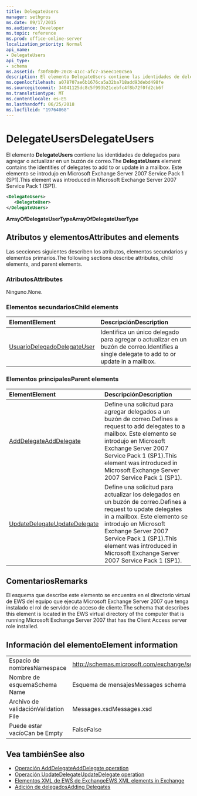 ```yaml
---
title: DelegateUsers
manager: sethgros
ms.date: 09/17/2015
ms.audience: Developer
ms.topic: reference
ms.prod: office-online-server
localization_priority: Normal
api_name:
- DelegateUsers
api_type:
- schema
ms.assetid: f30f80d9-20c8-41cc-afc7-a5eec1e0c5ea
description: El elemento DelegateUsers contiene las identidades de delegados para agregar o actualizar en un buzón de correo. Este elemento se introdujo en Microsoft Exchange Server 2007 Service Pack 1 (SP1).
ms.openlocfilehash: a078707ae6b1676ca5a32ba718add93debd498fe
ms.sourcegitcommit: 34041125dc8c5f993b21cebfc4f8b72f0fd2cb6f
ms.translationtype: MT
ms.contentlocale: es-ES
ms.lasthandoff: 06/25/2018
ms.locfileid: "19764068"
---
```

# <a name="delegateusers"></a><span data-ttu-id="0aef1-104">DelegateUsers</span><span class="sxs-lookup"><span data-stu-id="0aef1-104">DelegateUsers</span></span>

<span data-ttu-id="0aef1-105">El elemento **DelegateUsers** contiene las identidades de delegados para agregar o actualizar en un buzón de correo.</span><span class="sxs-lookup"><span data-stu-id="0aef1-105">The **DelegateUsers** element contains the identities of delegates to add to or update in a mailbox.</span></span> <span data-ttu-id="0aef1-106">Este elemento se introdujo en Microsoft Exchange Server 2007 Service Pack 1 (SP1).</span><span class="sxs-lookup"><span data-stu-id="0aef1-106">This element was introduced in Microsoft Exchange Server 2007 Service Pack 1 (SP1).</span></span> 
  
```xml
<DelegateUsers>
   <DelegateUser>
</DelegateUsers>
```

<span data-ttu-id="0aef1-107">**ArrayOfDelegateUserType**</span><span class="sxs-lookup"><span data-stu-id="0aef1-107">**ArrayOfDelegateUserType**</span></span>

## <a name="attributes-and-elements"></a><span data-ttu-id="0aef1-108">Atributos y elementos</span><span class="sxs-lookup"><span data-stu-id="0aef1-108">Attributes and elements</span></span>

<span data-ttu-id="0aef1-109">Las secciones siguientes describen los atributos, elementos secundarios y elementos primarios.</span><span class="sxs-lookup"><span data-stu-id="0aef1-109">The following sections describe attributes, child elements, and parent elements.</span></span>
  
### <a name="attributes"></a><span data-ttu-id="0aef1-110">Atributos</span><span class="sxs-lookup"><span data-stu-id="0aef1-110">Attributes</span></span>

<span data-ttu-id="0aef1-111">Ninguno.</span><span class="sxs-lookup"><span data-stu-id="0aef1-111">None.</span></span>
  
### <a name="child-elements"></a><span data-ttu-id="0aef1-112">Elementos secundarios</span><span class="sxs-lookup"><span data-stu-id="0aef1-112">Child elements</span></span>

|<span data-ttu-id="0aef1-113">**Element**</span><span class="sxs-lookup"><span data-stu-id="0aef1-113">**Element**</span></span>|<span data-ttu-id="0aef1-114">**Descripción**</span><span class="sxs-lookup"><span data-stu-id="0aef1-114">**Description**</span></span>|
|:-----|:-----|
|[<span data-ttu-id="0aef1-115">UsuarioDelegado</span><span class="sxs-lookup"><span data-stu-id="0aef1-115">DelegateUser</span></span>](delegateuser.md) <br/> |<span data-ttu-id="0aef1-116">Identifica un único delegado para agregar o actualizar en un buzón de correo.</span><span class="sxs-lookup"><span data-stu-id="0aef1-116">Identifies a single delegate to add to or update in a mailbox.</span></span>  <br/> |
   
### <a name="parent-elements"></a><span data-ttu-id="0aef1-117">Elementos principales</span><span class="sxs-lookup"><span data-stu-id="0aef1-117">Parent elements</span></span>

|<span data-ttu-id="0aef1-118">**Element**</span><span class="sxs-lookup"><span data-stu-id="0aef1-118">**Element**</span></span>|<span data-ttu-id="0aef1-119">**Descripción**</span><span class="sxs-lookup"><span data-stu-id="0aef1-119">**Description**</span></span>|
|:-----|:-----|
|[<span data-ttu-id="0aef1-120">AddDelegate</span><span class="sxs-lookup"><span data-stu-id="0aef1-120">AddDelegate</span></span>](adddelegate.md) <br/> |<span data-ttu-id="0aef1-121">Define una solicitud para agregar delegados a un buzón de correo.</span><span class="sxs-lookup"><span data-stu-id="0aef1-121">Defines a request to add delegates to a mailbox.</span></span> <span data-ttu-id="0aef1-122">Este elemento se introdujo en Microsoft Exchange Server 2007 Service Pack 1 (SP1).</span><span class="sxs-lookup"><span data-stu-id="0aef1-122">This element was introduced in Microsoft Exchange Server 2007 Service Pack 1 (SP1).</span></span>  <br/> |
|[<span data-ttu-id="0aef1-123">UpdateDelegate</span><span class="sxs-lookup"><span data-stu-id="0aef1-123">UpdateDelegate</span></span>](updatedelegate.md) <br/> |<span data-ttu-id="0aef1-124">Define una solicitud para actualizar los delegados en un buzón de correo.</span><span class="sxs-lookup"><span data-stu-id="0aef1-124">Defines a request to update delegates in a mailbox.</span></span> <span data-ttu-id="0aef1-125">Este elemento se introdujo en Microsoft Exchange Server 2007 Service Pack 1 (SP1).</span><span class="sxs-lookup"><span data-stu-id="0aef1-125">This element was introduced in Microsoft Exchange Server 2007 Service Pack 1 (SP1).</span></span>  <br/> |
   
## <a name="remarks"></a><span data-ttu-id="0aef1-126">Comentarios</span><span class="sxs-lookup"><span data-stu-id="0aef1-126">Remarks</span></span>

<span data-ttu-id="0aef1-127">El esquema que describe este elemento se encuentra en el directorio virtual de EWS del equipo que ejecuta Microsoft Exchange Server 2007 que tenga instalado el rol de servidor de acceso de cliente.</span><span class="sxs-lookup"><span data-stu-id="0aef1-127">The schema that describes this element is located in the EWS virtual directory of the computer that is running Microsoft Exchange Server 2007 that has the Client Access server role installed.</span></span>
  
## <a name="element-information"></a><span data-ttu-id="0aef1-128">Información del elemento</span><span class="sxs-lookup"><span data-stu-id="0aef1-128">Element information</span></span>

|||
|:-----|:-----|
|<span data-ttu-id="0aef1-129">Espacio de nombres</span><span class="sxs-lookup"><span data-stu-id="0aef1-129">Namespace</span></span>  <br/> |http://schemas.microsoft.com/exchange/services/2006/messages  <br/> |
|<span data-ttu-id="0aef1-130">Nombre de esquema</span><span class="sxs-lookup"><span data-stu-id="0aef1-130">Schema Name</span></span>  <br/> |<span data-ttu-id="0aef1-131">Esquema de mensajes</span><span class="sxs-lookup"><span data-stu-id="0aef1-131">Messages schema</span></span>  <br/> |
|<span data-ttu-id="0aef1-132">Archivo de validación</span><span class="sxs-lookup"><span data-stu-id="0aef1-132">Validation File</span></span>  <br/> |<span data-ttu-id="0aef1-133">Messages.xsd</span><span class="sxs-lookup"><span data-stu-id="0aef1-133">Messages.xsd</span></span>  <br/> |
|<span data-ttu-id="0aef1-134">Puede estar vacío</span><span class="sxs-lookup"><span data-stu-id="0aef1-134">Can be Empty</span></span>  <br/> |<span data-ttu-id="0aef1-135">False</span><span class="sxs-lookup"><span data-stu-id="0aef1-135">False</span></span>  <br/> |
   
## <a name="see-also"></a><span data-ttu-id="0aef1-136">Vea también</span><span class="sxs-lookup"><span data-stu-id="0aef1-136">See also</span></span>

- [<span data-ttu-id="0aef1-137">Operación AddDelegate</span><span class="sxs-lookup"><span data-stu-id="0aef1-137">AddDelegate operation</span></span>](adddelegate-operation.md) 
- [<span data-ttu-id="0aef1-138">Operación UpdateDelegate</span><span class="sxs-lookup"><span data-stu-id="0aef1-138">UpdateDelegate operation</span></span>](updatedelegate-operation.md)
- [<span data-ttu-id="0aef1-139">Elementos XML de EWS de Exchange</span><span class="sxs-lookup"><span data-stu-id="0aef1-139">EWS XML elements in Exchange</span></span>](ews-xml-elements-in-exchange.md)
- [<span data-ttu-id="0aef1-140">Adición de delegados</span><span class="sxs-lookup"><span data-stu-id="0aef1-140">Adding Delegates</span></span>](http://msdn.microsoft.com/library/3a744150-66a3-4a13-9433-793603ba5038%28Office.15%29.aspx)

